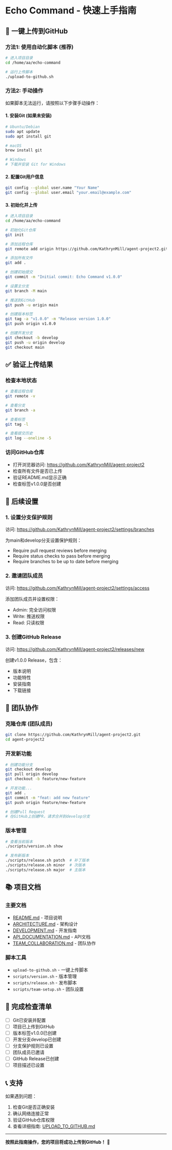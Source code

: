 # Echo Command - 快速上手指南

## 🚀 一键上传到GitHub

### 方法1: 使用自动化脚本 (推荐)
```bash
# 进入项目目录
cd /home/aa/echo-command

# 运行上传脚本
./upload-to-github.sh
```

### 方法2: 手动操作
如果脚本无法运行，请按照以下步骤手动操作：

#### 1. 安装Git (如果未安装)
```bash
# Ubuntu/Debian
sudo apt update
sudo apt install git

# macOS
brew install git

# Windows
# 下载并安装 Git for Windows
```

#### 2. 配置Git用户信息
```bash
git config --global user.name "Your Name"
git config --global user.email "your.email@example.com"
```

#### 3. 初始化并上传
```bash
# 进入项目目录
cd /home/aa/echo-command

# 初始化Git仓库
git init

# 添加远程仓库
git remote add origin https://github.com/KathrynMill/agent-project2.git

# 添加所有文件
git add .

# 创建初始提交
git commit -m "Initial commit: Echo Command v1.0.0"

# 设置主分支
git branch -M main

# 推送到GitHub
git push -u origin main

# 创建版本标签
git tag -a "v1.0.0" -m "Release version 1.0.0"
git push origin v1.0.0

# 创建开发分支
git checkout -b develop
git push -u origin develop
git checkout main
```

## ✅ 验证上传结果

### 检查本地状态
```bash
# 查看远程仓库
git remote -v

# 查看分支
git branch -a

# 查看标签
git tag -l

# 查看提交历史
git log --oneline -5
```

### 访问GitHub仓库
- 打开浏览器访问: https://github.com/KathrynMill/agent-project2
- 检查所有文件是否已上传
- 验证README.md显示正确
- 检查标签v1.0.0是否创建

## 🔧 后续设置

### 1. 设置分支保护规则
访问: https://github.com/KathrynMill/agent-project2/settings/branches

为main和develop分支设置保护规则：
- Require pull request reviews before merging
- Require status checks to pass before merging
- Require branches to be up to date before merging

### 2. 邀请团队成员
访问: https://github.com/KathrynMill/agent-project2/settings/access

添加团队成员并设置权限：
- Admin: 完全访问权限
- Write: 推送权限
- Read: 只读权限

### 3. 创建GitHub Release
访问: https://github.com/KathrynMill/agent-project2/releases/new

创建v1.0.0 Release，包含：
- 版本说明
- 功能特性
- 安装指南
- 下载链接

## 🎯 团队协作

### 克隆仓库 (团队成员)
```bash
git clone https://github.com/KathrynMill/agent-project2.git
cd agent-project2
```

### 开发新功能
```bash
# 创建功能分支
git checkout develop
git pull origin develop
git checkout -b feature/new-feature

# 开发功能...
git add .
git commit -m "feat: add new feature"
git push origin feature/new-feature

# 创建Pull Request
# 在GitHub上创建PR，请求合并到develop分支
```

### 版本管理
```bash
# 查看当前版本
./scripts/version.sh show

# 发布新版本
./scripts/release.sh patch  # 补丁版本
./scripts/release.sh minor  # 次版本
./scripts/release.sh major  # 主版本
```

## 📚 项目文档

### 主要文档
- [README.md](README.md) - 项目说明
- [ARCHITECTURE.md](ARCHITECTURE.md) - 架构设计
- [DEVELOPMENT.md](DEVELOPMENT.md) - 开发指南
- [API_DOCUMENTATION.md](API_DOCUMENTATION.md) - API文档
- [TEAM_COLLABORATION.md](TEAM_COLLABORATION.md) - 团队协作

### 脚本工具
- `upload-to-github.sh` - 一键上传脚本
- `scripts/version.sh` - 版本管理
- `scripts/release.sh` - 发布脚本
- `scripts/team-setup.sh` - 团队设置

## 🎉 完成检查清单

- [ ] Git已安装并配置
- [ ] 项目已上传到GitHub
- [ ] 版本标签v1.0.0已创建
- [ ] 开发分支develop已创建
- [ ] 分支保护规则已设置
- [ ] 团队成员已邀请
- [ ] GitHub Release已创建
- [ ] 项目描述已设置

## 📞 支持

如果遇到问题：
1. 检查Git是否正确安装
2. 确认网络连接正常
3. 验证GitHub仓库权限
4. 查看详细指南: [UPLOAD_TO_GITHUB.md](UPLOAD_TO_GITHUB.md)

---

**按照此指南操作，您的项目将成功上传到GitHub！** 🎉


